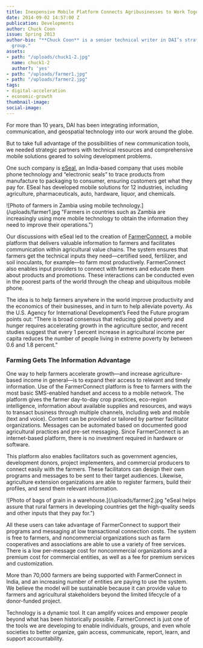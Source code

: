 ```yaml
---
title: Inexpensive Mobile Platform Connects Agribusinesses to Work Together Better
date: 2014-09-02 14:57:00 Z
publication: Developments
author: Chuck Coon
issue: Spring 2013
author-bio: "**Chuck Coon** is a senior technical writer in DAI’s strategy and marketing
  group."
assets:
- path: "/uploads/chuck1-2.jpg"
  name: chuck1-2
  author?: 'yes'
- path: "/uploads/farmer1.jpg"
- path: "/uploads/farmer2.jpg"
tags:
- digital-acceleration
- economic-growth
thumbnail-image:
social-image:
---
```


<p>For more than 10 years, DAI has been integrating information, communication, and geospatial technology into our work around the globe.</p>


  <p>But to take full advantage of the possibilities of new communication tools, we needed strategic partners with technical resources and comprehensive mobile solutions geared to solving development problems.</p>
  <p>One such company is <a href="http://www.esealinc.com/">eSeal</a>, an India-based company that uses mobile phone technology and “electronic seals” to trace products from manufacture to packaging to consumer, ensuring customers get what they pay for. ESeal has developed mobile solutions for 12 industries, including agriculture, pharmaceuticals, auto, hardware, liquor, and chemicals.</p>
  ![Photo of farmers in Zambia using mobile technology.](/uploads/farmer1.jpg "Farmers in countries such as Zambia are increasingly using more mobile technology to obtain the information they need to improve their operations.") 
  <p>Our discussions with eSeal led to the creation of <a href="http://www.farmerconnect.org/">FarmerConnect</a>, a mobile platform that delivers valuable information to farmers and facilitates communication within agricultural value chains. The system ensures that farmers get the technical inputs they need—certified seed, fertilizer, and soil inoculants, for example—to farm most productively. FarmerConnect also enables input providers to connect with farmers and educate them about products and promotions. These interactions can be conducted even in the poorest parts of the world through the cheap and ubiquitous mobile phone.</p>
  <p>The idea is to help farmers anywhere in the world improve productivity and the economics of their businesses, and in turn to help alleviate poverty. As the U.S. Agency for International Development’s Feed the Future program points out: “There is broad consensus that reducing global poverty and hunger requires accelerating growth in the agriculture sector, and recent studies suggest that every 1 percent increase in agricultural income per capita reduces the number of people living in extreme poverty by between 0.6 and 1.8 percent.”</p>
  <h3>Farming Gets The Information Advantage</h3>
  <p>One way to help farmers accelerate growth—and increase agriculture-based income in general—is to expand their access to relevant and timely information. Use of the FarmerConnect platform is free to farmers with the most basic SMS-enabled handset and access to a mobile network. The platform gives the farmer day-to-day crop practices, eco-region intelligence, information about available supplies and resources, and ways to transact business through multiple channels, including web and mobile (text and voice). Content can be provided or tailored by partner facilitator organizations. Messages can be automated based on documented good agricultural practices and pre-set messaging. Since FarmerConnect is an internet-based platform, there is no investment required in hardware or software.</p>
  <p>This platform also enables facilitators such as government agencies, development donors, project implementers, and commercial producers to connect easily with the farmers. These facilitators can design their own programs and messages to be sent to their target audiences. Likewise, agriculture extension organizations are able to register farmers, build their profiles, and send them relevant information.</p>
  ![Photo of bags of grain in a warehouse.](/uploads/farmer2.jpg "eSeal helps assure that rural farmers in developing countries get the high-quality seeds and other inputs that they pay for.") 
  <p>All these users can take advantage of FarmerConnect to support their programs and messaging at low transactional connection costs. The system is free to farmers, and noncommercial organizations such as farm cooperatives and associations are able to use a variety of free services. There is a low per-message cost for noncommercial organizations and a premium cost for commercial entities, as well as a fee for premium services and customization.</p>
  <p>More than 70,000 farmers are being supported with FarmerConnect in India, and an increasing number of entities are paying to use the system. We believe the model will be sustainable because it can provide value to farmers and agricultural stakeholders beyond the limited lifecycle of a donor-funded project.</p>
  <p>Technology is a dynamic tool. It can amplify voices and empower people beyond what has been historically possible. FarmerConnect is just one of the tools we are developing to enable individuals, groups, and even whole societies to better organize, gain access, communicate, report, learn, and support accountability.</p>
